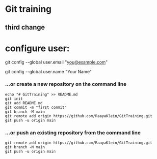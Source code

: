# Git training

## third change

# configure user: 

git config --global user.email "you@example.com"

git config --global user.name "Your Name"

### …or create a new repository on the command line

```
echo "# GitTraining" >> README.md
git init
git add README.md
git commit -m "first commit"
git branch -M main
git remote add origin https://github.com/RaayaKlein/GitTraining.git
git push -u origin main
```
### …or push an existing repository from the command line
```
git remote add origin https://github.com/RaayaKlein/GitTraining.git
git branch -M main
git push -u origin main
```
